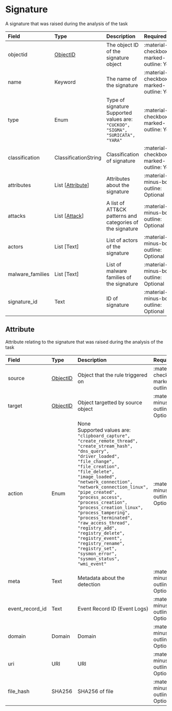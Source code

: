 [comment]: # (AUTOGENERATED MARKDOWN CONTENT. UPDATES TO ODM DOCUMENTATION SHOULD BE DONE THROUGH ASSEMBLYLINE-BASE REPO!)
# Signature
A signature that was raised during the analysis of the task

| Field | Type | Description | Required | Default |
| :--- | :--- | :--- | :--- | :--- |
| objectid | [ObjectID](/assemblyline4_docs/odm/models/ontology/results/process/#objectid) | The object ID of the signature object | <div style="width:100px">:material-checkbox-marked-outline: Yes</div> | `None` |
| name | Keyword | The name of the signature | <div style="width:100px">:material-checkbox-marked-outline: Yes</div> | `None` |
| type | Enum | Type of signature<br>Supported values are:<br>`"CUCKOO", "SIGMA", "SURICATA", "YARA"` | <div style="width:100px">:material-checkbox-marked-outline: Yes</div> | `None` |
| classification | ClassificationString | Classification of signature | <div style="width:100px">:material-checkbox-marked-outline: Yes</div> | `None` |
| attributes | List [[Attribute](/assemblyline4_docs/odm/models/ontology/results/signature/#attribute)] | Attributes about the signature | <div style="width:100px">:material-minus-box-outline: Optional</div> | `None` |
| attacks | List [[Attack](/assemblyline4_docs/odm/models/result/#attack)] | A list of ATT&CK patterns and categories of the signature | <div style="width:100px">:material-minus-box-outline: Optional</div> | `None` |
| actors | List [Text] | List of actors of the signature | <div style="width:100px">:material-minus-box-outline: Optional</div> | `None` |
| malware_families | List [Text] | List of malware families of the signature | <div style="width:100px">:material-minus-box-outline: Optional</div> | `None` |
| signature_id | Text | ID of signature | <div style="width:100px">:material-minus-box-outline: Optional</div> | `None` |


[comment]: # (AUTOGENERATED MARKDOWN CONTENT. UPDATES TO ODM DOCUMENTATION SHOULD BE DONE THROUGH ASSEMBLYLINE-BASE REPO!)
## Attribute
Attribute relating to the signature that was raised during the analysis of the task

| Field | Type | Description | Required | Default |
| :--- | :--- | :--- | :--- | :--- |
| source | [ObjectID](/assemblyline4_docs/odm/models/ontology/results/process/#objectid) | Object that the rule triggered on | <div style="width:100px">:material-checkbox-marked-outline: Yes</div> | `None` |
| target | [ObjectID](/assemblyline4_docs/odm/models/ontology/results/process/#objectid) | Object targetted by source object | <div style="width:100px">:material-minus-box-outline: Optional</div> | `None` |
| action | Enum | None<br>Supported values are:<br>`"clipboard_capture", "create_remote_thread", "create_stream_hash", "dns_query", "driver_loaded", "file_change", "file_creation", "file_delete", "image_loaded", "network_connection", "network_connection_linux", "pipe_created", "process_access", "process_creation", "process_creation_linux", "process_tampering", "process_terminated", "raw_access_thread", "registry_add", "registry_delete", "registry_event", "registry_rename", "registry_set", "sysmon_error", "sysmon_status", "wmi_event"` | <div style="width:100px">:material-minus-box-outline: Optional</div> | `None` |
| meta | Text | Metadata about the detection | <div style="width:100px">:material-minus-box-outline: Optional</div> | `None` |
| event_record_id | Text | Event Record ID (Event Logs) | <div style="width:100px">:material-minus-box-outline: Optional</div> | `None` |
| domain | Domain | Domain | <div style="width:100px">:material-minus-box-outline: Optional</div> | `None` |
| uri | URI | URI | <div style="width:100px">:material-minus-box-outline: Optional</div> | `None` |
| file_hash | SHA256 | SHA256 of file | <div style="width:100px">:material-minus-box-outline: Optional</div> | `None` |


